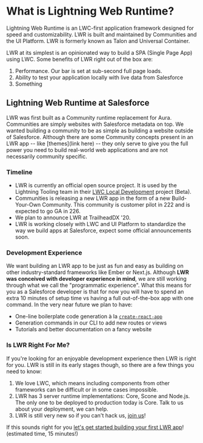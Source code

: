 # What is Lightning Web Runtime?

Lightning Web Runtime is an LWC-first application framework designed for speed and customizability. LWR is built and maintained by Communities and the UI Platform. LWR is formerly known as Talon and Universal Container.

LWR at its simplest is an opinionated way to build a SPA (Single Page App) using LWC. Some benefits of LWR right out of the box are:

1. Performance. Our bar is set at sub-second full page loads.
2. Ability to test your application locally with live data from Salesforce
3. Something

## Lightning Web Runtime at Salesforce

LWR was first built as a Community runtime replacement for Aura. Communities are simply websites with Salesforce metadata on top. We wanted building a community to be as simple as building a website outside of Salesforce. Although there are some Community concepts present in an LWR app -- like [themes](link here) -- they only serve to give you the full power you need to build real-world web applications and are not necessarily community specific.

### Timeline

- LWR is currently an official open source project. It is used by the Lightning Tooling team in their [LWC Local Development](https://developer.salesforce.com/blogs/2019/10/announcing-lwc-local-development-beta.html) project (Beta).
- Communities is releasing a new LWR app in the form of a new Build-Your-Own Community. This community is customer pilot in 222 and is expected to go GA in 226.
- We plan to announce LWR at TrailheadDX '20.
- LWR is working closely with LWC and UI Platform to standardize the way we build apps at Salesforce, expect some official announcements soon.

### Development Experience

We want building an LWR app to be just as fun and easy as building on other industry-standard frameworks like Ember or Next.js. Although **LWR was conceived with developer experience in mind**, we are still working through what we call the "programmatic experience". What this means for you as a Salesforce developer is that for now you will have to spend an extra 10 minutes of setup time vs having a full out-of-the-box app with one command. In the very near future we plan to have:

- One-line boilerplate code generation à la [`create-react-app`](https://create-react-app.dev/)
- Generation commands in our CLI to add new routes or views
- Tutorials and better documentation on a fancy website

### Is LWR Right For Me?

If you're looking for an enjoyable development experience then LWR is right for you. LWR is still in its early stages though, so there are a few things you need to know:

1. We love LWC, which means including components from other frameworks can be difficult or in some cases impossible.
2. LWR has 3 server runtime implementations: Core, Scone and Node.js. The only one to be deployed to production today is Core. Talk to us about your deployment, we can help.
3. LWR is still very new so if you can't hack us, [join us](Contributing.md)!

If this sounds right for you [let's get started building your first LWR app](getting-started)! (estimated time, 15 minutes!)